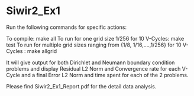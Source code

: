 # Siwir2_Ex1
Run the following commands for specific actions:

To compile: make all
To run for one grid size 1/256 for 10 V-Cycles: make test
To run for multiple grid sizes ranging from {1/8, 1/16,....,1/256} for 10 V-Cycles : make allgrid

It will give output for both Dirichlet and Neumann boundary condition problems and display Residual L2 Norm and Convergence rate for each V-Cycle and a final Error L2 Norm and time spent for each of the 2 problems.

Please find Siwir2_Ex1_Report.pdf for the detail data analysis. 
